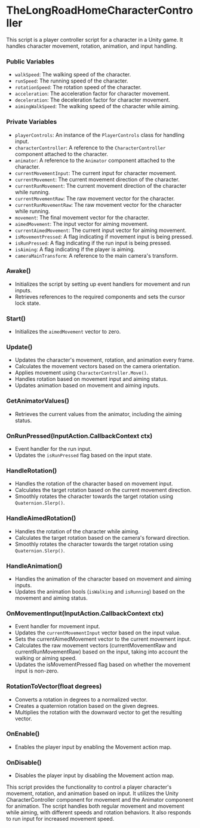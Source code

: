 # TheLongRoadHomeCharacterController

This script is a player controller script for a character in a Unity game. It handles character movement, rotation, animation, and input handling.

### Public Variables
- `walkSpeed`: The walking speed of the character.
- `runSpeed`: The running speed of the character.
- `rotationSpeed`: The rotation speed of the character.
- `acceleration`: The acceleration factor for character movement.
- `deceleration`: The deceleration factor for character movement.
- `aimingWalkSpeed`: The walking speed of the character while aiming.

### Private Variables
- `playerControls`: An instance of the `PlayerControls` class for handling input.
- `characterController`: A reference to the `CharacterController` component attached to the character.
- `animator`: A reference to the `Animator` component attached to the character.
- `currentMovementInput`: The current input for character movement.
- `currentMovement`: The current movement direction of the character.
- `currentRunMovement`: The current movement direction of the character while running.
- `currentMovementRaw`: The raw movement vector for the character.
- `currentRunMovementRaw`: The raw movement vector for the character while running.
- `movement`: The final movement vector for the character.
- `aimedMovement`: The input vector for aiming movement.
- `currentAimedMovement`: The current input vector for aiming movement.
- `isMovementPressed`: A flag indicating if movement input is being pressed.
- `isRunPressed`: A flag indicating if the run input is being pressed.
- `isAiming`: A flag indicating if the player is aiming.
- `cameraMainTransform`: A reference to the main camera's transform.

### Awake()
- Initializes the script by setting up event handlers for movement and run inputs.
- Retrieves references to the required components and sets the cursor lock state.

### Start()
- Initializes the `aimedMovement` vector to zero.

### Update()
- Updates the character's movement, rotation, and animation every frame.
- Calculates the movement vectors based on the camera orientation.
- Applies movement using `CharacterController.Move()`.
- Handles rotation based on movement input and aiming status.
- Updates animation based on movement and aiming inputs.

### GetAnimatorValues()
- Retrieves the current values from the animator, including the aiming status.

### OnRunPressed(InputAction.CallbackContext ctx)
- Event handler for the run input.
- Updates the `isRunPressed` flag based on the input state.

### HandleRotation()
- Handles the rotation of the character based on movement input.
- Calculates the target rotation based on the current movement direction.
- Smoothly rotates the character towards the target rotation using `Quaternion.Slerp()`.

### HandleAimedRotation()
- Handles the rotation of the character while aiming.
- Calculates the target rotation based on the camera's forward direction.
- Smoothly rotates the character towards the target rotation using `Quaternion.Slerp()`.

### HandleAnimation()
- Handles the animation of the character based on movement and aiming inputs.
- Updates the animation bools (`isWalking` and `isRunning`) based on the movement and aiming status.

### OnMovementInput(InputAction.CallbackContext ctx)
- Event handler for movement input.
- Updates the `currentMovementInput` vector based on the input value.
- Sets the currentAimedMovement vector to the current movement input.
- Calculates the raw movement vectors (currentMovementRaw and currentRunMovementRaw) based on the input, taking into account the walking or aiming speed.
- Updates the isMovementPressed flag based on whether the movement input is non-zero.

### RotationToVector(float degrees)
- Converts a rotation in degrees to a normalized vector.
- Creates a quaternion rotation based on the given degrees.
- Multiplies the rotation with the downward vector to get the resulting vector.

### OnEnable()
- Enables the player input by enabling the Movement action map.

### OnDisable()
- Disables the player input by disabling the Movement action map.

This script provides the functionality to control a player character's movement, rotation, and animation based on input. It utilizes the Unity CharacterController component for movement and the Animator component for animation. The script handles both regular movement and movement while aiming, with different speeds and rotation behaviors. It also responds to run input for increased movement speed.
